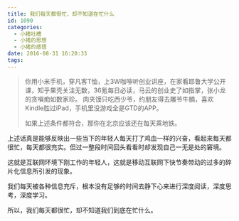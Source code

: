 ```yaml
---
title: 我们每天都很忙，却不知道在忙什么
id: 1090
categories:
  - 小猪吐槽
  - 小猪的思想
  - 小猪的感悟
date: 2016-08-31 16:20:33
tags:
---
```


> 你用小米手机，穿凡客T恤，上3W咖啡听创业讲座，在家看耶鲁大学公开课，知乎果壳关注无数，36氪每日必读，马云的创业史了如指掌，张小龙的贪嗔痴如数家珍。
>   肉夹馍只吃西少爷，约朋友得去雕爷牛腩，喜欢Kindle胜过iPad，手机里没游戏全是GTD的APP。
> 
>   如果上述条件都符合，那你在北京应该还在每天乘地铁。

上述话真是能够反映出一些当下的年轻人每天打了鸡血一样的兴奋，看起来每天都很忙，每天都很充实。但过一整段时间回头看看时却发现自己一无是处的窘境。

这就是互联网环境下刚工作的年轻人，这就是移动互联网下快节奏带动的过多的碎片化信息所引发的现象。

我们每天被各种信息充斥，根本没有足够的时间去静下心来进行深度阅读，深度思考，深度学习。

所以，我们每天都很忙，却不知道我们到底在忙什么。